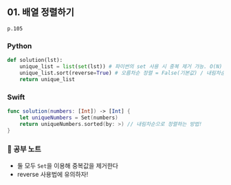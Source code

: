 ## 01. 배열 정렬하기
`p.105`

### Python
~~~python
def solution(lst):
    unique_list = list(set(lst)) # 파이썬의 set 사용 시 중복 제거 가능. O(N) 보장!
    unique_list.sort(reverse=True) # 오름차순 정렬 = False(기본값) / 내림차순 정렬 = True
    return unique_list
~~~

### Swift
~~~swift
func solution(numbers: [Int]) -> [Int] {
    let uniqueNumbers = Set(numbers)
    return uniqueNumbers.sorted(by: >) // 내림차순으로 정렬하는 방법!
}
~~~

### 📖 공부 노트
- 둘 모두 `Set`을 이용해 중복값을 제거한다
- reverse 사용법에 유의하자!
